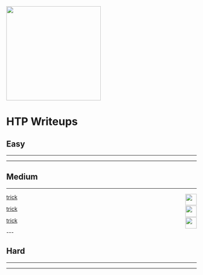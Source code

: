 <img width="250" src="https://avatars.githubusercontent.com/u/34801215?v=4">

# HTP Writeups

## Easy
---
---

## Medium
---
<img align="right" width="30" src="http://www.fillmurray.com/100/100">
<p align="left" ><a href="/htb/machines/trick">trick</a></p>

<img align="right" width="30" src="http://www.fillmurray.com/100/100">
<p align="left" ><a href="/htb/machines/trick">trick</a></p>

<img align="right" width="30" src="http://www.fillmurray.com/100/100">
<p align="left" ><a href="/htb/machines/trick">trick</a></p>
---

## Hard
---
---

